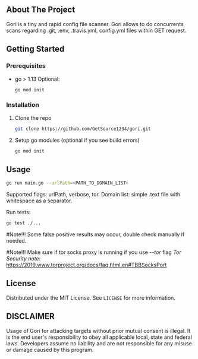 ## About The Project

Gori is a tiny and rapid config file scanner. Gori allows to do concurrents scans regarding .git, .env, .travis.yml, config.yml files within GET request.

## Getting Started

### Prerequisites
* go > 1.13
Optional:
  ```sh
  go mod init
  ```

### Installation

1. Clone the repo
     ```sh
     git clone https://github.com/GetSource1234/gori.git
     ```
2. Setup go modules (optional if you see build errors)
     ```sh
     go mod init
     ```

## Usage
```sh
go run main.go --urlPath=<PATH_TO_DOMAIN_LIST>
```
Supported flags: urlPath, verbose, tor.
Domain list: simple .text file with whitespace as a separator.

Run tests:
```sh
go test ./...
```
#Note!!!
Some false positive results may occur, double check manually if needed.

#Note!!!
Make sure if tor socks proxy is running if you use *--tor* flag
*Tor Security note:*
https://2019.www.torproject.org/docs/faq.html.en#TBBSocksPort

## License

Distributed under the MIT License. See `LICENSE` for more information.


## DISCLAIMER

Usage of Gori for attacking targets without prior mutual consent is illegal. It is the end user's responsibility to obey all applicable local, state and federal laws. Developers assume no liability and are not responsible for any misuse or damage caused by this program.

